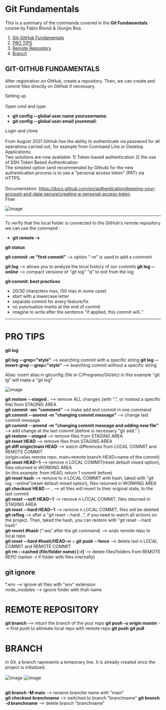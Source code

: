 # Git Fundamentals

This is a summary of the commands covered in the **Git Fundamentals** course by Fabio Biondi & Giorgio Boa.


1. [Git-GitHub Fundamentals](#git-github-fundamentals)
2. [PRO TIPS](#pro-tips)
3. [Remote Repository](#remote-repository)
4. [Branch](#branch)

## GIT-GITHUB FUNDAMENTALS

After registration on GitHub, create a repository.
Then, we can create and commit files directly on GitHub if necessary.

Setting up <br><br>
Open cmd and type:
- **git config --global user.name yourusername**;
- **git config --global user.email youremail**;

Login and clone <br><br>
From August 2021 GitHub has the ability to authenticate via password for all operations carried out, for example from Command Line or Desktop Applications.<br>Two solutions are now available: 1) Token-based authentication 2) the use of SSH Token Based Authentication <br>The simplest option (and recommended by Github) for the new authentication process is to use a "personal access token" (PAT) via HTTPS.<br><br>
Documentation: https://docs.github.com/en/authentication/keeping-your-account-and-data-secure/creating-a-personal-access-token
<br>
Flow
<br>

![image](https://user-images.githubusercontent.com/32736570/183742490-d5caa28f-2e7c-466c-addf-df735dc19e3d.png)


---
To verify that the local folder is connected to the GitHub's remote repository we can use the command :<br>
- **git remote -v**

**git status**

**git commit -m "first commit"**  --> option "-m" is used to add a comment

**git log**                       --> allows you to analyze the local history of our commits
**git log --online**              --> compact versione of "git log"
"q" to exit from the log


**git commit: best practices**
- 20/30 characters max, (50 max in some case)
- start with a lowercase letter
- separate commit for every feature/fix
- no punctuation marks at the end of commit
- imagine to write after the sentence "if applied, this commit will.."

---
# PRO TIPS

**git log**

**git log --grep="style"**                  --> searching commit with a specific string
**git log --invert-grep --grep="style"**    --> searching commit without a specific string

Alias: insert alias in gitconfig (file in C/Programs/Git/etc)<bg>
  in this example "git lg" will make a "git log"

![image](https://user-images.githubusercontent.com/32736570/183757187-4a855c91-bcfc-45ba-b08a-e60d7dd4ab80.png)
  
<bg><bg><bg><bg>
  
**git restore --staged .**                                              --> remove ALL changes (with ".", or instead a specific file) from STAGING AREA<br>
**git commit -am "comment"**                                            --> make add and commit in one command<br>
**git commit --amend -m "changing commit message"**                     --> change last commit message<br>
**git commit --amend -m "changing commit message and adding new file"** --> add change at the last commit (before is necessary "git add." )<br>
**git restore --staged <file>**                                         --> remove files from STAGING AREA<br>
**git reset HEAD <file>**                                               --> remove files from STAGING AREA<br>
**git diff origin/main HEAD**                                           --> watch differences from LOCAL COMMIT and REMOTE COMMIT<br>
  (origin=alias remote repo, main=remote branch HEAD=name of the commit)<br>
**git reset HEAD~1**                                                   --> remove n LOCAL COMMIT(reset default mixed option), files returned in WORKING AREA<br>
  (in this example: from HEAD, return 1 commit before)<br>
**git reset hash**                                                     --> remove to n LOCAL COMMIT with hash, taked with "git log --online"(reset default mixed option), files returned in WORKING AREA<br>
**git checkout HEAD -- .**                                             --> all files will revert to their original state, to the last commit<br>
**git reset --soft HEAD~1**                                            --> remove n LOCAL COMMIT, files returned in STAGING AREA<br>
**git reset --hard HEAD~1**                                            --> remove n LOCAL COMMIT, files will be deleted <br>
**git reflog**                                                         --> after a "git reset --hard ..", if you need to watch all actions on the project. Then, taked the hash, you can restore with "git reset --hard hash"<br>
**git revert #hash** (":wq" after the git command)                     --> undo remote repo to local repo<br>
**git reset --hard #hash/HEAD~n** + **git push --force**               --> delete last n LOCAL COMMIT and REMOTE COMMIT<br>
**git rm --cached (file/folder name) [-r]**                              --> delete files/folders from REMOTE REPO (option -r if folder with files internally)<br>
  
  ## git ignore
  
*.env         --> ignore all files with "env" extension<br>
node_modules  --> ignore folder with thah name<br>

  
# REMOTE REPOSITORY
  
  **git branch** --> return the branch of the your repo
  **git push -u origin master** --> first push to allineate local repo with remote repo
  **git push**
  **git pull**
  
# BRANCH
  
  in Git, a branch rapresents a temporary line. It is already created once the project is initialized.<br><br>
  ![image](https://user-images.githubusercontent.com/32736570/183938635-2d233c73-15b2-42e2-9d02-5a4da849d9a7.png)
  ![image](https://user-images.githubusercontent.com/32736570/183939072-ba45a7d0-f7eb-4a91-9063-704674c269b4.png)
<br>
<br>
  
  **git branch -M main** --> rename branche name with "main"<br>
  **git checkout branchname** --> switched to branch "branchname"
  **git branch -d branchname** --> delete branch "branchname"
  
